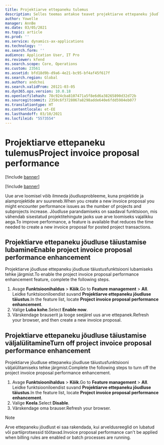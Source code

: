 ```yaml
---
title: Projektiarve ettepaneku tulemus
description: Selles teemas antakse teavet projektiarve ettepaneku jõudluse täiustuste kohta.
author: Yowelle
manager: AnnBe
ms.date: 03/05/2021
ms.topic: article
ms.prod: ''
ms.service: dynamics-ax-applications
ms.technology: ''
ms.search.form: ''
audience: Application User, IT Pro
ms.reviewer: kfend
ms.search.scope: Core, Operations
ms.custom: 23561
ms.assetid: bfd18d9b-d9a6-4e21-bc95-bf4af45f617f
ms.search.region: Global
ms.author: andchoi
ms.search.validFrom: 20121-03-05
ms.dyn365.ops.version: 10.0.18
ms.openlocfilehash: 78c924cba8107471a5f8e6d6a38265890d32d72b
ms.sourcegitcommit: 2350c6f3728067a8298adde640e6fdd5984eb077
ms.translationtype: HT
ms.contentlocale: et-EE
ms.lasthandoff: 03/10/2021
ms.locfileid: "5573554"
---
```

# <a name="project-invoice-proposal-performance"></a><span data-ttu-id="7aac5-103">Projektiarve ettepaneku tulemus</span><span class="sxs-lookup"><span data-stu-id="7aac5-103">Project invoice proposal performance</span></span>

[!include [banner](../includes/banner.md)]

[!include [banner](../includes/preview-banner.md)]

<span data-ttu-id="7aac5-104">Uue arve loomisel võib ilmneda jõudlusprobleeme, kuna projektide ja alamprojektide arv suureneb.</span><span class="sxs-lookup"><span data-stu-id="7aac5-104">When you create a new invoice proposal you might encounter performance issues as the number of projects and subprojects increase.</span></span> <span data-ttu-id="7aac5-105">Jõudluse parandamiseks on saadaval funktsioon, mis vähendab sisestatud projektitehingute jaoks uue arve loomiseks vajalikku aega.</span><span class="sxs-lookup"><span data-stu-id="7aac5-105">To improve performance, a feature is available that reduces the time needed to create a new invoice proposal for posted project transactions.</span></span>

## <a name="enable-project-invoice-proposal-performance-enhancement"></a><span data-ttu-id="7aac5-106">Projektiarve ettepaneku jõudluse täiustamise lubamine</span><span class="sxs-lookup"><span data-stu-id="7aac5-106">Enable project invoice proposal performance enhancement</span></span>
<span data-ttu-id="7aac5-107">Projektiarve jõudluse ettepaneku jõudluse täiustusfunktsiooni lubamiseks tehke järgmist.</span><span class="sxs-lookup"><span data-stu-id="7aac5-107">To enable the project invoice proposal performance enhancement feature, complete the following steps.</span></span>

1.  <span data-ttu-id="7aac5-108">Avage **Funktsioonihaldus** > **Kõik**.</span><span class="sxs-lookup"><span data-stu-id="7aac5-108">Go to **Feature management** > **All**.</span></span> <span data-ttu-id="7aac5-109">Leidke funktsiooniloendist suvand **Projektiarve ettepaneku jõudluse täiustus**.</span><span class="sxs-lookup"><span data-stu-id="7aac5-109">In the feature list, locate **Project invoice proposal performance enhancement**.</span></span>
2.  <span data-ttu-id="7aac5-110">Valige **Luba kohe**.</span><span class="sxs-lookup"><span data-stu-id="7aac5-110">Select **Enable now**.</span></span>
3.  <span data-ttu-id="7aac5-111">Värskendage brauserit ja looge seejärel uus arve ettepanek.</span><span class="sxs-lookup"><span data-stu-id="7aac5-111">Refresh your browser, and then create a new invoice proposal.</span></span>

## <a name="turn-off-project-invoice-proposal-performance-enhancement"></a><span data-ttu-id="7aac5-112">Projektiarve ettepaneku jõudluse täiustamise väljalülitamine</span><span class="sxs-lookup"><span data-stu-id="7aac5-112">Turn off project invoice proposal performance enhancement</span></span>
<span data-ttu-id="7aac5-113">Projektiarve jõudluse ettepaneku jõudluse täiustusfunktsiooni väljalülitamiseks tehke järgmist.</span><span class="sxs-lookup"><span data-stu-id="7aac5-113">Complete the following steps to turn off the project invoice proposal performance enhancement.</span></span>

1.  <span data-ttu-id="7aac5-114">Avage **Funktsioonihaldus** > **Kõik**.</span><span class="sxs-lookup"><span data-stu-id="7aac5-114">Go to **Feature management** > **All**.</span></span> <span data-ttu-id="7aac5-115">Leidke funktsiooniloendist suvand **Projektiarve ettepaneku jõudluse täiustus**.</span><span class="sxs-lookup"><span data-stu-id="7aac5-115">In the feature list, locate **Project invoice proposal performance enhancement**.</span></span>
2.  <span data-ttu-id="7aac5-116">Valige **Keela**.</span><span class="sxs-lookup"><span data-stu-id="7aac5-116">Select **Disable**.</span></span>
3.  <span data-ttu-id="7aac5-117">Värskendage oma brauser.</span><span class="sxs-lookup"><span data-stu-id="7aac5-117">Refresh your browser.</span></span>

> [!NOTE]
> <span data-ttu-id="7aac5-118">Arve ettepaneku jõudlust ei saa rakendada, kui arveldusreeglid on lubatud või partiiprotsessid töötavad.</span><span class="sxs-lookup"><span data-stu-id="7aac5-118">Invoice proposal performance can't be applied when billing rules are enabled or batch processes are running.</span></span>

